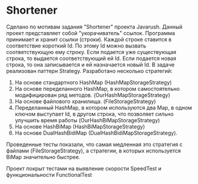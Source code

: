 # Shortener
Сделано по мотивам задания "Shortener" проекта Javarush.
Данный проект представляет собой "укорачиватель" ссылок. Программа принимает и хранит ссылки (строки).
Каждой строке ставится в соответствие короткий Id. По этому Id можно вызвать соответствующую ему строку.
Если подается уже существующая строка, то выдается соответствующий ей Id. Если подается новая строка, то она записывается и ей назначается новый Id.
В задаче реализован паттерн Strategy. Разработано несколько стратегий:
1. На основе стандартного HashMap (HashMapStorageStrategy)
2. На основе переделанного HashMap, в котором самостоятельно модифицирован ряд методов. (OurHashMapStorageStrategy)
3. На основе файлового хранилища. (FileStorageStrategy)
4. Переделанный HashMap, в котором используются два Map, в одном ключом выступает Id, в другом строка, что позволяет сильно улучшить время работы (OurHashBiMapStorageStrategy)
5. На основе HashBiMap (HashBiMapStorageStrategy)
6. На основе DualHashBidiMap (DualHashBidiMapStorageStrategy).

Проведенные тесты показали, что самая медленная это стратегия с файлами (FileStorageStrategy), 
а стратегии, в которых используется BiMap значительно быстрее.

Проект покрыт тестами на выявление скорости SpeedTest и функциональности FunctionalTest
